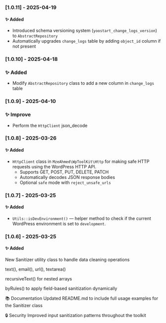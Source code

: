 ### [1.0.11] - 2025-04-19
#### ✨ Added
- Introduced schema versioning system (`yoostart_change_logs_version`) to `AbstractRepository`
- Automatically upgrades `change_logs` table by adding `object_id` column if not present

### [1.0.10] - 2025-04-18
### ✨ Added
- Modify `AbstractRepository` class to add a new column in `change_logs` table

### [1.0.9] - 2025-04-10
### ✨ Improve
- Perform the `HttpClient` json_decode

### [1.0.8] - 2025-03-26
#### ✨ Added
- `HttpClient` class in `MzeAhmed\WpToolKit\Http` for making safe HTTP requests using the WordPress HTTP API.
    - Supports GET, POST, PUT, DELETE, PATCH
    - Automatically decodes JSON response bodies
    - Optional `safe` mode with `reject_unsafe_urls`

### [1.0.7] - 2025-03-25
#### ✨ Added
- `Utils::isDevEnvironment()` — helper method to check if the current WordPress environment is set to `development`.

### [1.0.6] - 2025-03-25
#### ✨ Added
New Sanitizer utility class to handle data cleaning operations

text(), email(), url(), textarea()

recursiveText() for nested arrays

byRules() to apply field-based sanitization dynamically

📚 Documentation
Updated README.md to include full usage examples for the Sanitizer class

🔒 Security
Improved input sanitization patterns throughout the toolkit
